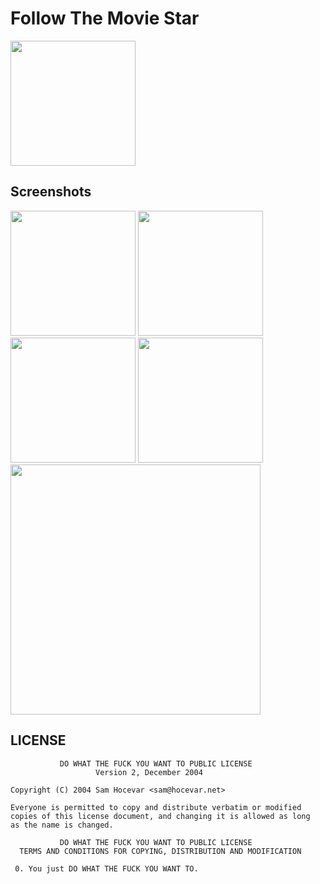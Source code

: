 # Follow The Movie Star

<img src="http://i.imgur.com/47LhxYx.png=100x100" width="200px" />

## Screenshots

<img src="http://i.imgur.com/GSKsGHk.png" width="200px" />
<img src="http://i.imgur.com/bZUfOvO.png" width="200px" />
<img src="http://i.imgur.com/OqqutVh.png" width="200px" />
<img src="http://i.imgur.com/WdrbDpc.png" width="200px" />

<img src="http://i.imgur.com/AbbqoD1.png" width="400px" />

## LICENSE

```
           DO WHAT THE FUCK YOU WANT TO PUBLIC LICENSE
                   Version 2, December 2004

Copyright (C) 2004 Sam Hocevar <sam@hocevar.net>

Everyone is permitted to copy and distribute verbatim or modified
copies of this license document, and changing it is allowed as long
as the name is changed.

           DO WHAT THE FUCK YOU WANT TO PUBLIC LICENSE
  TERMS AND CONDITIONS FOR COPYING, DISTRIBUTION AND MODIFICATION

 0. You just DO WHAT THE FUCK YOU WANT TO.
```
